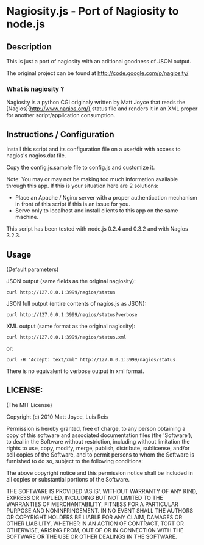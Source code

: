 Nagiosity.js - Port of Nagiosity to node.js
===========================================

## Description

This is just a port of nagiosity with an aditional goodness of JSON output.

The original project can be found at http://code.google.com/p/nagiosity/

### What is nagiosity ?

Nagiosity is a python CGI originaly written by Matt Joyce that reads the [Nagios]{http://www.nagios.org/} status file and renders
it in an XML proper for another script/application consumption.

## Instructions / Configuration

Install this script and its configuration file on a user/dir with access to nagios's nagios.dat file.

Copy the config.js.sample file to config.js and customize it.

Note: You may or may not be making too much information available through this app. If this is your situation here are 2 solutions:
* Place an Apache / Nginx server with a proper authentication mechanism in front of this script if this is an issue for you.
* Serve only to localhost and install clients to this app on the same machine.

This script has been tested with node.js 0.2.4 and 0.3.2 and with Nagios 3.2.3.

## Usage
(Default parameters)

JSON output (same fields as the original nagiosity):

    curl http://127.0.0.1:3999/nagios/status

JSON full output (entire contents of nagios.js as JSON):

    curl http://127.0.0.1:3999/nagios/status?verbose

XML output (same format as the original nagiosity):

    curl http://127.0.0.1:3999/nagios/status.xml

or:

    curl -H "Accept: text/xml" http://127.0.0.1:3999/nagios/status

There is no equivalent to verbose output in xml format.

## LICENSE:

(The MIT License)

Copyright (c) 2010 Matt Joyce, Luis Reis

Permission is hereby granted, free of charge, to any person obtaining
a copy of this software and associated documentation files (the
'Software'), to deal in the Software without restriction, including
without limitation the rights to use, copy, modify, merge, publish,
distribute, sublicense, and/or sell copies of the Software, and to
permit persons to whom the Software is furnished to do so, subject to
the following conditions:

The above copyright notice and this permission notice shall be
included in all copies or substantial portions of the Software.

THE SOFTWARE IS PROVIDED 'AS IS', WITHOUT WARRANTY OF ANY KIND,
EXPRESS OR IMPLIED, INCLUDING BUT NOT LIMITED TO THE WARRANTIES OF
MERCHANTABILITY, FITNESS FOR A PARTICULAR PURPOSE AND NONINFRINGEMENT.
IN NO EVENT SHALL THE AUTHORS OR COPYRIGHT HOLDERS BE LIABLE FOR ANY
CLAIM, DAMAGES OR OTHER LIABILITY, WHETHER IN AN ACTION OF CONTRACT,
TORT OR OTHERWISE, ARISING FROM, OUT OF OR IN CONNECTION WITH THE
SOFTWARE OR THE USE OR OTHER DEALINGS IN THE SOFTWARE.
